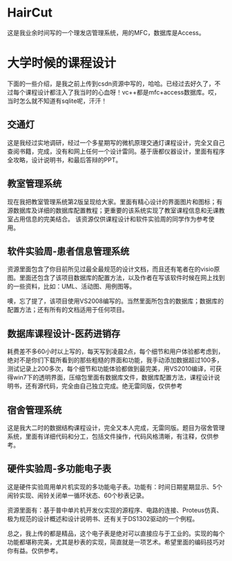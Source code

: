 # HairCut

这是我业余时间写的一个理发店管理系统，用的MFC，数据库是Access。

# 大学时候的课程设计

下面的一些介绍，是我之前上传到csdn资源中写的，哈哈。已经过去好久了，不过每个课程设计都注入了我当时的心血呀！vc++都是mfc+access数据库。哎，当时怎么就不知道有sqlite呢，汗汗！

## 交通灯

这是我经过实地调研，经过一个多星期写的微机原理交通灯课程设计，完全又自己查阅书籍，完成，没有和网上任何一个设计雷同。基于唐都仪器设计，里面有程序全攻略，设计说明书，和最后答辩的PPT。

## 教室管理系统

现在我把教室管理系统第2版呈现给大家。里面有精心设计的界面图片和图标；有源数据库及详细的数据库配置教程；更重要的该系统实现了教室课程信息和无课教室占用信息的完美结合。
该资源仅供课程设计和软件实验周的同学作为参考使用。

## 软件实验周-患者信息管理系统

资源里面包含了你目前所见过最全最规范的设计文档，而且还有笔者在的visio原图。里面还包含了该项目数据库的配置方法，以及作者在写该软件时候在网上找到的一些资料，比如：UML、活动图、用例图等。

噢，忘了提了，该项目使用VS2008编写的。当然里面所包含的数据库；数据库的配置方法；还有所有的文档适用于任何项目。

## 数据库课程设计-医药进销存

耗费差不多60小时以上写的，每天写到凌晨2点，每个细节和用户体验都考虑到，绝对不是你们下载所看到的那些粗糙的界面和功能，我手动添加数据超过100多，测试记录上200多次，每个细节和功能体验都做到最完美，用VS2010编译，可获得win7下的透明界面，压缩包里面有数据库文件，数据库配置方法，课程设计说明书，还有源代码，完全由自己独立完成。绝无雷同版，仅供参考

## 宿舍管理系统

这是我大二时的数据结构课程设计，完全又本人完成，无雷同版。题目为宿舍管理系统，里面有详细代码和分工，包括文件操作，代码风格清晰，有注释，仅供参考。

## 硬件实验周-多功能电子表

这是硬件实验周用单片机实现的多功能电子表。功能有：时间日期星期显示、5个闹铃实现、闹铃关闭单一循环状态、60个秒表记录。

资源里面有：基于普中单片机开发仪实现的源程序、电路的连接、Proteus仿真、极为规范的设计概述和设计说明书、还有关于DS1302驱动的一个例程。

总之，我上传的都是精品，这个电子表是绝对可以直接应与于工业的。实现的每个功能都堪称完美，尤其是秒表的实现，简直就是一项艺术。希望里面的编码技巧对你有益。仅供参考。